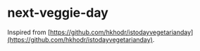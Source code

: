 # next-veggie-day

Inspired from [https://github.com/hkhodr/istodayvegetarianday](https://github.com/hkhodr/istodayvegetarianday).
